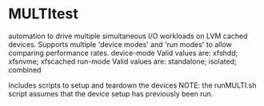 # MULTItest
automation to drive multiple simultaneous I/O workloads on LVM cached devices.
Supports multiple 'device modes' and 'run modes' to allow comparing performance rates.
device-mode  Valid values are: xfshdd; xfsnvme; xfscached
run-mode     Valid values are: standalone; isolated; combined

Includes scripts to setup and teardown the devices
NOTE: the runMULTI.sh script assumes that the device setup has previously been run.


